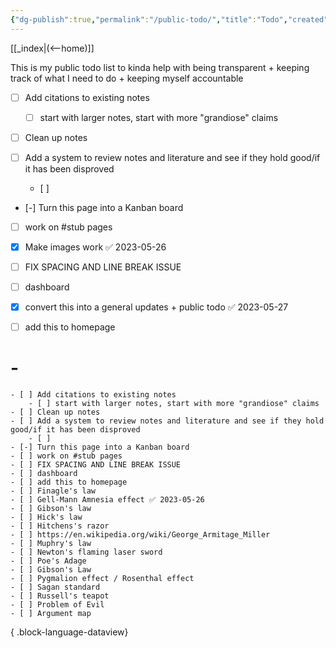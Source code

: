 ```yaml
---
{"dg-publish":true,"permalink":"/public-todo/","title":"Todo","created":"2023-04-18","updated":""}
---
```



[[_index\|(<--home)]]

This is my public todo list to kinda help with being transparent + keeping track of what I need to do + keeping myself accountable 

- [ ] Add citations to existing notes 
	- [ ] start with larger notes, start with more "grandiose" claims 

- [ ] Clean up notes 

- [ ] Add a system to review notes and literature and see if they hold good/if it has been disproved 
	- [ ] 
- [-] Turn this page into a Kanban board
- [ ] work on #stub pages 

- [x] Make images work ✅ 2023-05-26

- [ ] FIX SPACING AND LINE BREAK ISSUE      
- [ ] dashboard
- [x] convert this into a general updates + public todo ✅ 2023-05-27
- [ ]  add this to homepage

# \-

    - [ ] Add citations to existing notes
        - [ ] start with larger notes, start with more "grandiose" claims
    - [ ] Clean up notes 
    - [ ] Add a system to review notes and literature and see if they hold good/if it has been disproved
        - [ ] 
    - [-] Turn this page into a Kanban board
    - [ ] work on #stub pages 
    - [ ] FIX SPACING AND LINE BREAK ISSUE
    - [ ] dashboard
    - [ ] add this to homepage
    - [ ] Finagle's law
    - [ ] Gell-Mann Amnesia effect ✅ 2023-05-26 
    - [ ] Gibson's law
    - [ ] Hick's law
    - [ ] Hitchens's razor
    - [ ] https://en.wikipedia.org/wiki/George_Armitage_Miller
    - [ ] Muphry's law
    - [ ] Newton's flaming laser sword
    - [ ] Poe's Adage
    - [ ] Gibson's Law
    - [ ] Pygmalion effect / Rosenthal effect
    - [ ] Sagan standard
    - [ ] Russell's teapot
    - [ ] Problem of Evil
    - [ ] Argument map

{ .block-language-dataview}
